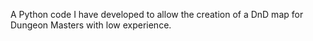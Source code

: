 A Python code I have developed to allow the creation of a DnD map for Dungeon Masters with low experience.
